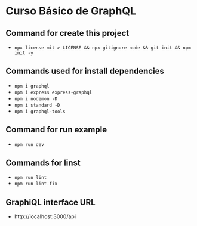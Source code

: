 # Curso Básico de GraphQL

## Command for create this project
- `npx license mit > LICENSE && npx gitignore node && git init && npm init -y`

## Commands used for install dependencies
- `npm i graphql`
- `npm i express express-graphql`
- `npm i nodemon -D`
- `npm i standard -D`
- `npm i graphql-tools`

## Command for run example
- `npm run dev`

## Commands for linst
- `npm run lint`
- `npm run lint-fix`

## GraphiQL interface URL
- http://localhost:3000/api
